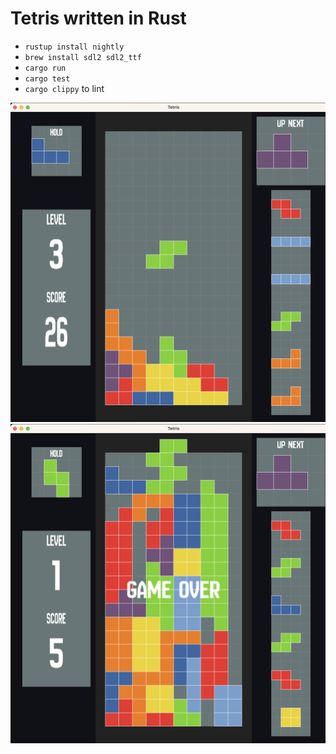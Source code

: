 # Tetris written in Rust


- `rustup install nightly`
- `brew install sdl2 sdl2_ttf`
- `cargo run`
- `cargo test`
- `cargo clippy` to lint

![alt tag](https://raw.githubusercontent.com/xTrinch/tetris-rust/master/images/5.png)
![alt tag](https://raw.githubusercontent.com/xTrinch/tetris-rust/master/images/3.png)
